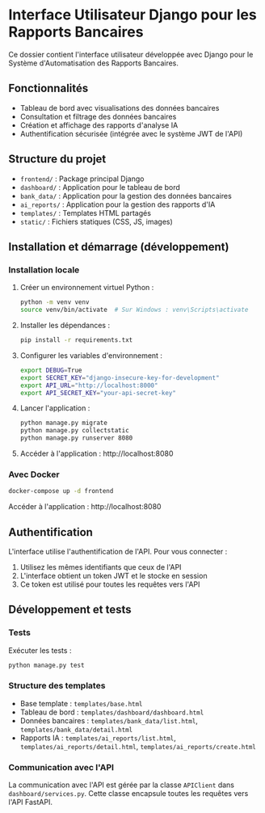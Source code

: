 # Interface Utilisateur Django pour les Rapports Bancaires

Ce dossier contient l'interface utilisateur développée avec Django pour le Système d'Automatisation des Rapports Bancaires.

## Fonctionnalités

- Tableau de bord avec visualisations des données bancaires
- Consultation et filtrage des données bancaires
- Création et affichage des rapports d'analyse IA
- Authentification sécurisée (intégrée avec le système JWT de l'API)

## Structure du projet

- `frontend/` : Package principal Django
- `dashboard/` : Application pour le tableau de bord
- `bank_data/` : Application pour la gestion des données bancaires
- `ai_reports/` : Application pour la gestion des rapports d'IA
- `templates/` : Templates HTML partagés
- `static/` : Fichiers statiques (CSS, JS, images)

## Installation et démarrage (développement)

### Installation locale

1. Créer un environnement virtuel Python :
   ```bash
   python -m venv venv
   source venv/bin/activate  # Sur Windows : venv\Scripts\activate
   ```

2. Installer les dépendances :
   ```bash
   pip install -r requirements.txt
   ```

3. Configurer les variables d'environnement :
   ```bash
   export DEBUG=True
   export SECRET_KEY="django-insecure-key-for-development"
   export API_URL="http://localhost:8000"
   export API_SECRET_KEY="your-api-secret-key"
   ```

4. Lancer l'application :
   ```bash
   python manage.py migrate
   python manage.py collectstatic
   python manage.py runserver 8080
   ```

5. Accéder à l'application : http://localhost:8080

### Avec Docker

```bash
docker-compose up -d frontend
```

Accéder à l'application : http://localhost:8080

## Authentification

L'interface utilise l'authentification de l'API. Pour vous connecter :

1. Utilisez les mêmes identifiants que ceux de l'API
2. L'interface obtient un token JWT et le stocke en session
3. Ce token est utilisé pour toutes les requêtes vers l'API

## Développement et tests

### Tests

Exécuter les tests :
```bash
python manage.py test
```

### Structure des templates

- Base template : `templates/base.html`
- Tableau de bord : `templates/dashboard/dashboard.html`
- Données bancaires : `templates/bank_data/list.html`, `templates/bank_data/detail.html`
- Rapports IA : `templates/ai_reports/list.html`, `templates/ai_reports/detail.html`, `templates/ai_reports/create.html`

### Communication avec l'API

La communication avec l'API est gérée par la classe `APIClient` dans `dashboard/services.py`. Cette classe encapsule toutes les requêtes vers l'API FastAPI. 